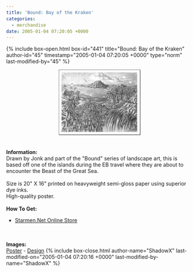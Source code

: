 ```yaml
---
title: 'Bound: Bay of the Kraken'
categories:
  - merchandise
date: 2005-01-04 07:20:05 +0000
---
```

{% include box-open.html box-id="441" title="Bound: Bay of the Kraken" author-id="45" timestamp="2005-01-04 07:20:05 +0000" type="norm" last-modified-by="45" %}
	<center>
	<img src="/merchandise/images/smn_bound_botk_title.jpg" border="0" alt="Bound: Bay of the Kraken" />
	</center>
	<br /><br />
	<b>Information:</b>
	<br />
	Drawn by Jonk and part of the "Bound" series of landscape art, this is based off one of 
	the islands during the EB travel where they are about to encounter the Beast of the 
	Great Sea.
	<br /><br />
	Size is 20" X 16" printed on heavyweight semi-gloss paper using superior dye inks.  
	High-quality poster.
	<br /><br />
	<b>How To Get:</b>
	<br />
	<ul>
	<li><a href="http://www.cafeshops.com/starmen.7695067">Starmen.Net Online Store</a></li>
	</ul>
	<br /><br />
	<b>Images:</b>
	<br />
	<a href="/merchandise/images/smn_bound_botk_poster.jpg">Poster</a> - <a href="/merchandise/images/smn_bound_botk_design.jpg">Design</a>
{% include box-close.html author-name="ShadowX" last-modified-on="2005-01-04 07:20:16 +0000" last-modified-by-name="ShadowX" %}
